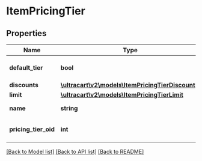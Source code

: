 # ItemPricingTier

## Properties
Name | Type | Description | Notes
------------ | ------------- | ------------- | -------------
**default_tier** | **bool** | True if this is the default tier | [optional] 
**discounts** | [**\ultracart\v2\models\ItemPricingTierDiscount[]**](ItemPricingTierDiscount.md) | Discounts | [optional] 
**limit** | [**\ultracart\v2\models\ItemPricingTierLimit**](ItemPricingTierLimit.md) |  | [optional] 
**name** | **string** | Pricing tier name | [optional] 
**pricing_tier_oid** | **int** | Pricing tier object identifier | [optional] 

[[Back to Model list]](../README.md#documentation-for-models) [[Back to API list]](../README.md#documentation-for-api-endpoints) [[Back to README]](../README.md)


